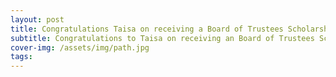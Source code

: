 ```yaml
---
layout: post
title: Congratulations Taisa on receiving a Board of Trustees Scholarship!  
subtitle: Congratulations to Taisa on receiving an Board of Trustees Scholarship!  
cover-img: /assets/img/path.jpg
tags: 
---
```


